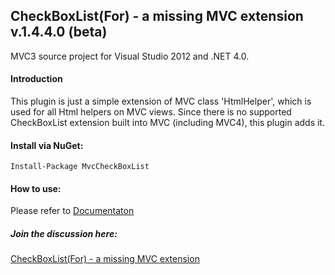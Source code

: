 
## CheckBoxList(For) - a missing MVC extension v.1.4.4.0 (beta)

MVC3 source project for Visual Studio 2012 and .NET 4.0.

#### Introduction

This plugin is just a simple extension of MVC class 'HtmlHelper',
which is used for all Html helpers on MVC views. Since there is
no supported CheckBoxList extension built into MVC (including MVC4),
this plugin adds it.

#### Install via NuGet:

    Install-Package MvcCheckBoxList
    
#### How to use:

Please refer to [Documentaton](http://mvccbl.azurewebsites.net/Home/Documentation)

##### Join the discussion here:

[CheckBoxList(For) - a missing MVC extension](http://www.codeproject.com/Articles/292050/CheckBoxList-For-a-missing-MVC-extension)
